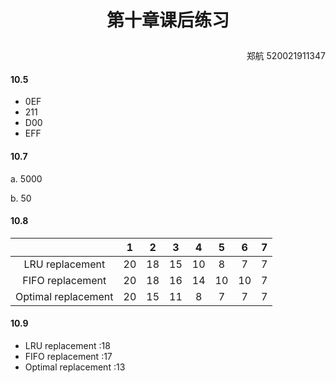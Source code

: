# <p align="center">第十章课后练习</p>

<p align="right">郑航 520021911347</p>

#### 10.5

+ 0EF
+ 211
+ D00
+ EFF  



#### 10.7

a. 5000

b. 50



#### 10.8

|                     |  1   |  2   |  3   |  4   |  5   |  6   |  7   |
| :-----------------: | :--: | :--: | :--: | :--: | :--: | :--: | :--: |
|   LRU replacement   |  20  |  18  |  15  |  10  |  8   |  7   |  7   |
|  FIFO replacement   |  20  |  18  |  16  |  14  |  10  |  10  |  7   |
| Optimal replacement |  20  |  15  |  11  |  8   |  7   |  7   |  7   |



#### 10.9

+ LRU replacement  :18
+ FIFO replacement  :17
+ Optimal replacement  :13
